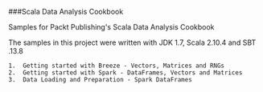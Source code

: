 ###Scala Data Analysis Cookbook

Samples for Packt Publishing's Scala Data Analysis Cookbook

The samples in this project were written with JDK 1.7, Scala 2.10.4 and SBT .13.8

	1.	Getting started with Breeze - Vectors, Matrices and RNGs
	2.	Getting started with Spark - DataFrames, Vectors and Matrices
	3.	Data Loading and Preparation - Spark DataFrames
